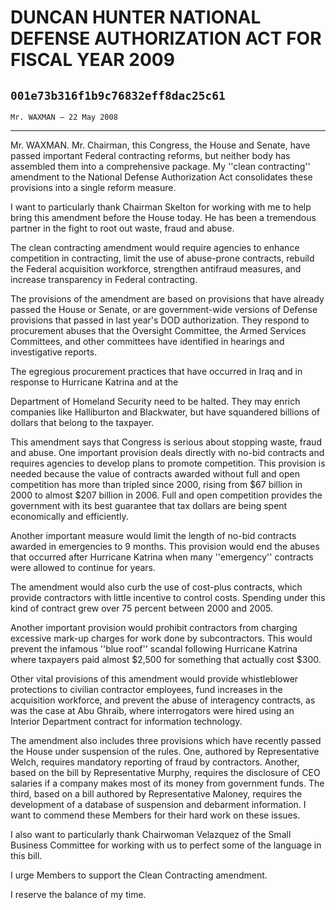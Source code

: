 # DUNCAN HUNTER NATIONAL DEFENSE AUTHORIZATION ACT FOR FISCAL YEAR 2009
## `001e73b316f1b9c76832eff8dac25c61`
`Mr. WAXMAN — 22 May 2008`

---


Mr. WAXMAN. Mr. Chairman, this Congress, the House and Senate, have 
passed important Federal contracting reforms, but neither body has 
assembled them into a comprehensive package. My ''clean contracting'' 
amendment to the National Defense Authorization Act consolidates these 
provisions into a single reform measure.

I want to particularly thank Chairman Skelton for working with me to 
help bring this amendment before the House today. He has been a 
tremendous partner in the fight to root out waste, fraud and abuse.

The clean contracting amendment would require agencies to enhance 
competition in contracting, limit the use of abuse-prone contracts, 
rebuild the Federal acquisition workforce, strengthen antifraud 
measures, and increase transparency in Federal contracting.

The provisions of the amendment are based on provisions that have 
already passed the House or Senate, or are government-wide versions of 
Defense provisions that passed in last year's DOD authorization. They 
respond to procurement abuses that the Oversight Committee, the Armed 
Services Committees, and other committees have identified in hearings 
and investigative reports.

The egregious procurement practices that have occurred in Iraq and in 
response to Hurricane Katrina and at the


Department of Homeland Security need to be halted. They may enrich 
companies like Halliburton and Blackwater, but have squandered billions 
of dollars that belong to the taxpayer.

This amendment says that Congress is serious about stopping waste, 
fraud and abuse. One important provision deals directly with no-bid 
contracts and requires agencies to develop plans to promote 
competition. This provision is needed because the value of contracts 
awarded without full and open competition has more than tripled since 
2000, rising from $67 billion in 2000 to almost $207 billion in 2006. 
Full and open competition provides the government with its best 
guarantee that tax dollars are being spent economically and 
efficiently.

Another important measure would limit the length of no-bid contracts 
awarded in emergencies to 9 months. This provision would end the abuses 
that occurred after Hurricane Katrina when many ''emergency'' contracts 
were allowed to continue for years.

The amendment would also curb the use of cost-plus contracts, which 
provide contractors with little incentive to control costs. Spending 
under this kind of contract grew over 75 percent between 2000 and 2005.

Another important provision would prohibit contractors from charging 
excessive mark-up charges for work done by subcontractors. This would 
prevent the infamous ''blue roof'' scandal following Hurricane Katrina 
where taxpayers paid almost $2,500 for something that actually cost 
$300.

Other vital provisions of this amendment would provide whistleblower 
protections to civilian contractor employees, fund increases in the 
acquisition workforce, and prevent the abuse of interagency contracts, 
as was the case at Abu Ghraib, where interrogators were hired using an 
Interior Department contract for information technology.

The amendment also includes three provisions which have recently 
passed the House under suspension of the rules. One, authored by 
Representative Welch, requires mandatory reporting of fraud by 
contractors. Another, based on the bill by Representative Murphy, 
requires the disclosure of CEO salaries if a company makes most of its 
money from government funds. The third, based on a bill authored by 
Representative Maloney, requires the development of a database of 
suspension and debarment information. I want to commend these Members 
for their hard work on these issues.

I also want to particularly thank Chairwoman Velazquez of the Small 
Business Committee for working with us to perfect some of the language 
in this bill.

I urge Members to support the Clean Contracting amendment.

I reserve the balance of my time.